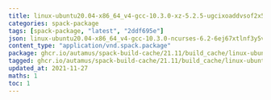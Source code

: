 ```yaml
---
title: linux-ubuntu20.04-x86_64_v4-gcc-10.3.0-xz-5.2.5-ugcixoaddvsof2x5fz4ov5dxmmjx53a7.spack:latest
categories: spack-package
tags: [spack-package, "latest", "2ddf695e"]
json: linux-ubuntu20.04-x86_64_v4-gcc-10.3.0-ncurses-6.2-6ej67xtlnf3y5vshwpcyzscb6mpwaugo.spec.json
content_type: "application/vnd.spack.package"
package: ghcr.io/autamus/spack-build-cache/21.11/build_cache/linux-ubuntu20.04-x86_64_v4-gcc-10.3.0-xz-5.2.5-ugcixoaddvsof2x5fz4ov5dxmmjx53a7.spack:latest
tagged: ghcr.io/autamus/spack-build-cache/21.11/build_cache/linux-ubuntu20.04-x86_64_v4-gcc-10.3.0-xz-5.2.5-ugcixoaddvsof2x5fz4ov5dxmmjx53a7.spack:2ddf695e
updated_at: 2021-11-27
maths: 1
toc: 1
---
```

